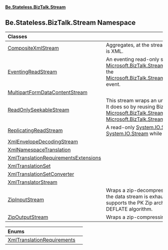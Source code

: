 #### [Be.Stateless.BizTalk.Stream](README.md 'README')

## Be.Stateless.BizTalk.Stream Namespace

| Classes | |
| :--- | :--- |
| [CompositeXmlStream](CompositeXmlStream.md 'Be.Stateless.BizTalk.Stream.CompositeXmlStream') | Aggregates, at the stream level, several [System.IO.Stream](https://docs.microsoft.com/en-us/dotnet/api/System.IO.Stream 'System.IO.Stream')s whose contents is XML. |
| [EventingReadStream](EventingReadStream.md 'Be.Stateless.BizTalk.Stream.EventingReadStream') | An eventing read-only stream replacement of [Microsoft.BizTalk.Streaming.EventingReadStream](https://docs.microsoft.com/en-us/dotnet/api/Microsoft.BizTalk.Streaming.EventingReadStream 'Microsoft.BizTalk.Streaming.EventingReadStream') that deterministically fires the [Microsoft.BizTalk.Streaming.IProvideReadStreamEvents.AfterLastReadEvent](https://docs.microsoft.com/en-us/dotnet/api/Microsoft.BizTalk.Streaming.IProvideReadStreamEvents.AfterLastReadEvent 'Microsoft.BizTalk.Streaming.IProvideReadStreamEvents.AfterLastReadEvent') event. |
| [MultipartFormDataContentStream](MultipartFormDataContentStream.md 'Be.Stateless.BizTalk.Stream.MultipartFormDataContentStream') | |
| [ReadOnlySeekableStream](ReadOnlySeekableStream.md 'Be.Stateless.BizTalk.Stream.ReadOnlySeekableStream') | This stream wraps an underlying stream into a read-only seekable stream. It does so by reusing BizTalk's [Microsoft.BizTalk.Streaming.ReadOnlySeekableStream](https://docs.microsoft.com/en-us/dotnet/api/Microsoft.BizTalk.Streaming.ReadOnlySeekableStream 'Microsoft.BizTalk.Streaming.ReadOnlySeekableStream') with a [Microsoft.BizTalk.Streaming.VirtualStream](https://docs.microsoft.com/en-us/dotnet/api/Microsoft.BizTalk.Streaming.VirtualStream 'Microsoft.BizTalk.Streaming.VirtualStream'). |
| [ReplicatingReadStream](ReplicatingReadStream.md 'Be.Stateless.BizTalk.Stream.ReplicatingReadStream') | A read-only [System.IO.Stream](https://docs.microsoft.com/en-us/dotnet/api/System.IO.Stream 'System.IO.Stream') that replicates itself to another [System.IO.Stream](https://docs.microsoft.com/en-us/dotnet/api/System.IO.Stream 'System.IO.Stream') while being read. |
| [XmlEnvelopeDecodingStream](XmlEnvelopeDecodingStream.md 'Be.Stateless.BizTalk.Stream.XmlEnvelopeDecodingStream') | |
| [XmlNamespaceTranslation](XmlNamespaceTranslation.md 'Be.Stateless.BizTalk.Stream.XmlNamespaceTranslation') | |
| [XmlTranslationRequirementsExtensions](XmlTranslationRequirementsExtensions.md 'Be.Stateless.BizTalk.Stream.XmlTranslationRequirementsExtensions') | |
| [XmlTranslationSet](XmlTranslationSet.md 'Be.Stateless.BizTalk.Stream.XmlTranslationSet') | |
| [XmlTranslationSetConverter](XmlTranslationSetConverter.md 'Be.Stateless.BizTalk.Stream.XmlTranslationSetConverter') | |
| [XmlTranslatorStream](XmlTranslatorStream.md 'Be.Stateless.BizTalk.Stream.XmlTranslatorStream') | |
| [ZipInputStream](ZipInputStream.md 'Be.Stateless.BizTalk.Stream.ZipInputStream') | Wraps a zip-decompressing stream around a data stream and ensures that the data stream is exhausted once the decompression is complete. It supports the PK Zip archive format with an entry compressed with the DEFLATE algorithm. |
| [ZipOutputStream](ZipOutputStream.md 'Be.Stateless.BizTalk.Stream.ZipOutputStream') | Wraps a zip-compressing stream around a data stream. |

| Enums | |
| :--- | :--- |
| [XmlTranslationRequirements](XmlTranslationRequirements.md 'Be.Stateless.BizTalk.Stream.XmlTranslationRequirements') | |
